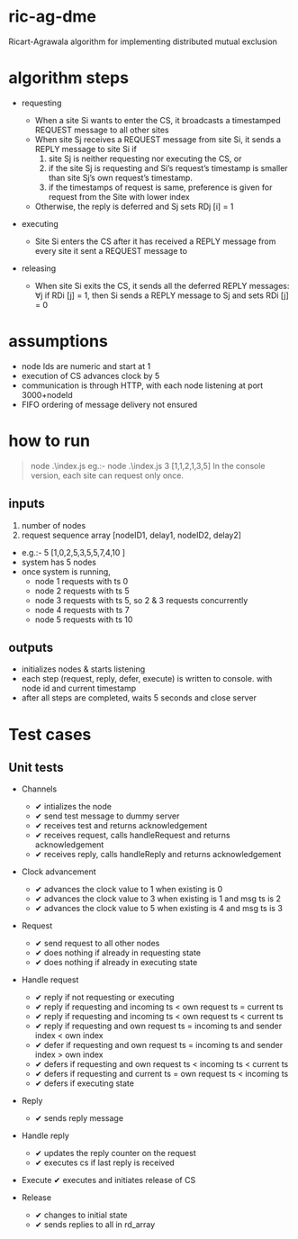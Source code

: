 # ric-ag-dme
Ricart-Agrawala algorithm for implementing distributed mutual exclusion

# algorithm steps
- requesting
  - When a site Si wants to enter the CS, it broadcasts a timestamped REQUEST message to all other sites
  - When site Sj receives a REQUEST message from site Si, it sends a REPLY message to site Si if 
      1. site Sj is neither requesting nor executing the CS, or 
      2. if the site Sj is requesting and Si’s request’s timestamp is smaller than site Sj’s own request’s timestamp. 
      3. if the timestamps of request is same, preference is given for request from the Site with lower index 
  - Otherwise, the reply is deferred and Sj sets RDj [i] = 1

- executing
  - Site Si enters the CS after it has received a REPLY message from every site it sent a REQUEST message to

- releasing
  - When site Si exits the CS, it sends all the deferred REPLY messages: ∀j if RDi [j] = 1, then Si  sends a REPLY message to Sj and sets RDi [j] = 0

# assumptions
- node Ids are numeric and start at 1
- execution of CS advances clock by 5
- communication is through HTTP, with each node listening at port 3000+nodeId
- FIFO ordering of message delivery not ensured


# how to run
> node .\index.js <number of nodes> <scenario array>
eg.:- node .\index.js 3 [1,1,2,1,3,5]
In the console version, each site can request only once.

## inputs
1. number of nodes
3. request sequence array [nodeID1, delay1, nodeID2, delay2]
  - e.g.:- 5 [1,0,2,5,3,5,5,7,4,10 ]
  - system has 5 nodes 
  - once system is running, 
      - node 1 requests with ts 0
      - node 2 requests with ts 5
      - node 3 requests with ts 5, so 2 & 3 requests concurrently
      - node 4 requests with ts 7
      - node 5 requests with ts 10

## outputs
- initializes nodes & starts listening
- each step (request, reply, defer, execute) is written to console. with node id and current timestamp
- after all steps are completed, waits 5 seconds and close server

# Test cases
## Unit tests
- Channels
  - ✔ intializes the node
  - ✔ send test message to dummy server
  - ✔ receives test and returns acknowledgement
  - ✔ receives request, calls handleRequest and returns acknowledgement
  - ✔ receives reply, calls handleReply and returns acknowledgement

- Clock advancement
  -  ✔ advances the clock value to 1 when existing is 0
  -  ✔ advances the clock value to 3 when existing is 1 and msg ts is 2
  -  ✔ advances the clock value to 5 when existing is 4 and msg ts is 3

- Request
  -  ✔ send request to all other nodes
  -  ✔ does nothing if already in requesting state
  -  ✔ does nothing if already in executing state

- Handle request
  -  ✔ reply if not requesting or executing
  -  ✔ reply if requesting and incoming ts < own request ts = current ts       
  -  ✔ reply if requesting and incoming ts < own request ts < current ts       
  -  ✔ reply if requesting and own request ts = incoming ts and sender index < own index
  -  ✔ defer if requesting and own request ts = incoming ts and sender index > own index
  -  ✔ defers if requesting and own request ts < incoming ts < current ts      
  -  ✔ defers if requesting and current ts = own request ts < incoming ts      
  -  ✔ defers if executing state

- Reply
  -  ✔ sends reply message

- Handle reply
  -  ✔ updates the reply counter on the request
  -  ✔ executes cs if last reply is received

- Execute
    ✔ executes and initiates release of CS

- Release
  -  ✔ changes to initial state
  -  ✔ sends replies to all in rd_array


